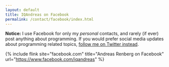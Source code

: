 ```yaml
---
layout: default
title: IQAndreas on Facebook
permalink: /contact/facebook/index.html
---
```


**Notice:** I use Facebook for only my _personal_ contacts, and rarely (if ever) post anything about programming. If you would prefer social media updates about programming related topics, [follow me on Twitter instead](http://www.twitter.com/IQAndreas).

{% include flink site="facebook.com" title="Andreas Renberg on Facebook" url="https://www.facebook.com/iqandreas" %}


